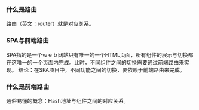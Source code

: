 ### 什么是路由
路由（英文：router）就是对应关系。

### SPA与前端路由
SPA指的是一个ｗｅｂ网站只有唯一的一个HTML页面，所有组件的展示与切换都在这唯一的一个页面内完成。此时，不同组件之间的切换需要通过前端路由来实现。
结论：在SPA项目中，不同功能之间的切换，要依赖于前端路由来完成。

### 什么是前端路由
通俗易懂的概念：Hash地址与组件之间的对应关系。